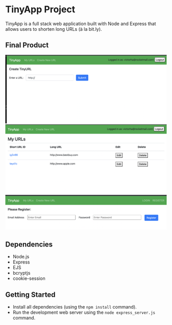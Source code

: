 # TinyApp Project

TinyApp is a full stack web application built with Node and Express that allows users to shorten long URLs (à la bit.ly).

## Final Product

!["After Logging in, You can create a Short URL"](https://github.com/WDFP/tinyapp/blob/main/docs/Create%20new%20TinyURL.png?raw=true)
!["This is when new Short URLs are created"](https://github.com/WDFP/tinyapp/blob/main/docs/New%20Short%20URL's%20Created%20.png?raw=true)
!["This is where you first Register your Account"](https://github.com/WDFP/tinyapp/blob/main/docs/Registration%20page%20for%20new%20users.png?raw=true)

## Dependencies

- Node.js
- Express
- EJS
- bcryptjs
- cookie-session

## Getting Started

- Install all dependencies (using the `npm install` command).
- Run the development web server using the `node express_server.js` command.
